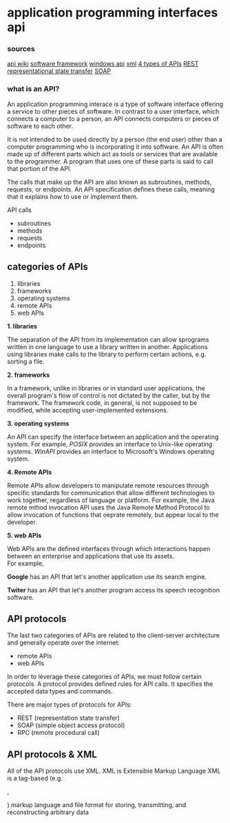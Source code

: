 # application programming interfaces api


### sources

[api wiki](https://en.wikipedia.org/wiki/API)
[software framework](https://en.wikipedia.org/wiki/Software_framework)
[windows api](https://en.wikipedia.org/wiki/Windows_API)
[xml](https://en.wikipedia.org/wiki/XML)
[4 types of APIs](https://blog.axway.com/learning-center/apis/basics/different-types-apis)
[REST representational state transfer](https://en.wikipedia.org/wiki/Representational_state_transfer)
[SOAP](https://en.wikipedia.org/wiki/SOAP)


### what is an API?

An application programming interace is a type of software interface offering a service to other pieces of software.  In contrast to a user interface, which connects a computer to a person, an API connects computers or pieces of software to each other.  

It is not intended to be used directly by a person (the end user) other than a computer programming who is incorporating it into software.  An API is often made up of different parts which act as tools or services that are available to the programmer.  A program that uses one of these parts is said to call that portion of the API.  

The calls that make up the API are also known as subroutines, methods, requests, or endpoints.  An API specification defines these calls, meaning that it explains how to use or implement them.

API calls
- subroutines
- methods
- requests
- endpoints

## categories of APIs

1. libraries
2. frameworks
3. operating systems
4. remote APIs
5. web APIs

**1.  libraries**

The separation of the API from its implementation can allow sprograms written in one language to use a library written in another.  Applications using libraries make calls to the library to perform certain actions, e.g. sorting a file.

**2.  frameworks**

In a framework, unlike in libraries or in standard user applications, the overall program's flow of control is not dictated by the caller, but by the framework.  The framework code, in general, is not supposed to be modified, while accepting user-implemented extensions.

**3.  operating systems**

An API can specify the interface between an application and the operating system.  For example, _POSIX_ provides an interface to Unix-like operating systems.  _WinAPI_ provides an interface to Microsoft's Windows operating system.

**4.  Remote APIs**

Remote APIs allow developers to manipulate remote resources through specific standards for communication that allow different technologies to work together, regardless of language or platform.  For example, the Java remote mthod invocation API uses the Java Remote Method Protocol to allow invocation of functions that oeprate remotely, but appear local to the developer.

**5.  web APIs**

Web APIs are the defined interfaces through which interactions happen between an enterprise and applications that use its assets.  
For example, 

__Google__ has an API that let's another application use its search engine.  

__Twiter__ has an API that let's another program access its speech recognition software.

## API protocols

The last two categories of APIs are related to the client-server architecture and generally operate over the internet:

- remote APIs 
- web APIs

In order to leverage these categories of APIs, we must follow certain protocols.  A protocol provides defined rules for API calls.  It specifies the accepted data types and commands.  

There are major types of protocols for APIs:

- REST (representation state transfer)
- SOAP (simple object access protocol)
- RPC (remote procedural call)

## API protocols & XML

All of the API protocols use XML.  XML is Extensible Markup Language XML is a tag-based (e.g. <p>, </p>) markup language and file format for storing, transmitting, and reconstructing arbitrary data 



























